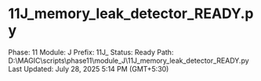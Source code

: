 # 11J_memory_leak_detector_READY.py

Phase: 11
Module: J
Prefix: 11J_
Status: Ready
Path: D:\MAGIC\scripts\phase11\module_J\11J_memory_leak_detector_READY.py
Last Updated: July 28, 2025 5:14 PM (GMT+5:30)